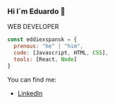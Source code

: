 ### Hi I´m Eduardo 👋
   WEB DEVELOPER 
```js
const eddiexspansk = {
  prenous: "he" | "him",
  code: [Javascript, HTML, CSS],
  tools: [React, Node]
}
```

You can find me: 

- [LinkedIn](https://www.linkedin.com/in/eduardo-pinto-producer)

<!--
**Eddiexspansk/Eddiexspansk** is a ✨ _special_ ✨ repository because its `README.md` (this file) appears on your GitHub profile.

Here are some ideas to get you started:

- 🔭 I’m currently working on ...
- 🌱 I’m currently learning ...
- 👯 I’m looking to collaborate on ...
- 🤔 I’m looking for help with ...
- 💬 Ask me about ...
- 📫 How to reach me: ...
- 😄 Pronouns: ...
- ⚡ Fun fact: ...
-->
